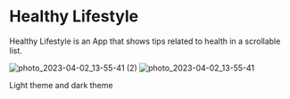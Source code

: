 # Healthy Lifestyle 
Healthy Lifestyle is an App that shows tips related to health in a scrollable list.






![photo_2023-04-02_13-55-41 (2)](https://user-images.githubusercontent.com/56238822/229351617-3beb6033-f96c-4af8-8106-5e8b77de49f4.jpg)     ![photo_2023-04-02_13-55-41](https://user-images.githubusercontent.com/56238822/229351512-3431acf4-6d2f-43bd-a03c-5efb942d1ed5.jpg)

Light theme and dark theme




